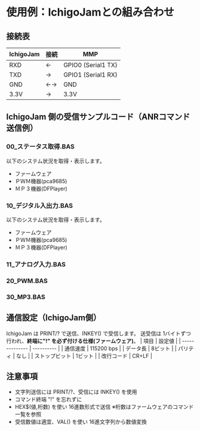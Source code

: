 # 使用例：IchigoJamとの組み合わせ

## 接続表
| IchigoJam  | 接続 | MMP                |
| ---------- | ---- | ------------------ |
| RXD        | ←   | GPIO0 (Serial1 TX) |
| TXD        | →   | GPIO1 (Serial1 RX) |
| GND        | ←→ | GND                |
| 3.3V       | →   | 3.3V               |

## IchigoJam 側の受信サンプルコード（ANRコマンド送信例）

### 00_ステータス取得.BAS
以下のシステム状況を取得・表示します。
- ファームウェア
- ＰＷＭ機器(pca9685)
- ＭＰ３機器(DFPlayer)

### 10_デジタル入出力.BAS
以下のシステム状況を取得・表示します。
- ファームウェア
- ＰＷＭ機器(pca9685)
- ＭＰ３機器(DFPlayer)

### 11_アナログ入力.BAS

### 20_PWM.BAS

### 30_MP3.BAS

## 通信設定（IchigoJam側）
IchigoJam は PRINT/? で送信、INKEY() で受信します。
送受信は 1バイトずつ行われ、**終端に"!" を必ず付ける仕様(ファームウェア)**。
| 項目           | 設定値     |
| -------------- | ---------- |
| 通信速度       | 115200 bps |
| データ長       | 8ビット    |
| パリティ       | なし       |
| ストップビット | 1ビット    |
| 改行コード     | CR+LF      |

## 注意事項
- 文字列送信には PRINT/?、受信には INKEY() を使用
- コマンド終端 "!" を忘れずに
- HEX$(値,桁数) を使い 16進数形式で送信 ※桁数はファームウェアのコマンド一覧を参照
- 受信数値は適宜、VAL() を使い 16進文字列から数値変換
